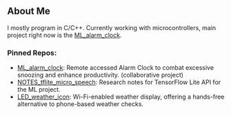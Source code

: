 ## About Me
<!--
**a6eline/a6eline** is a ✨ _special_ ✨ repository because its `README.md` (this file) appears on your GitHub profile.

Here are some ideas to get you started:

- 🔭 I’m currently working on ...
- 🌱 I’m currently learning ...
- 👯 I’m looking to collaborate on ...
- 🤔 I’m looking for help with ...
- 💬 Ask me about ...
- 📫 How to reach me: ...
- 😄 Pronouns: ...
- ⚡ Fun fact: ...
-->

I mostly program in C/C++. Currently working with microcontrollers, main project right now is the [ML_alarm_clock](https://github.com/a6eline/ML_alarm_clock).

### Pinned Repos:
- [ML_alarm_clock](https://github.com/a6eline/ML_alarm_clock): Remote accessed Alarm Clock to combat excessive snoozing and enhance productivity. (collaborative project)
- [NOTES_tflite_micro_speech](https://github.com/a6eline/NOTES_tflite-micro_speech): Research notes for TensorFlow Lite API for the ML project.
- [LED_weather_icon](https://github.com/a6eline/LED_weather_icon): Wi-Fi-enabled weather display, offering a hands-free alternative to phone-based weather checks.

